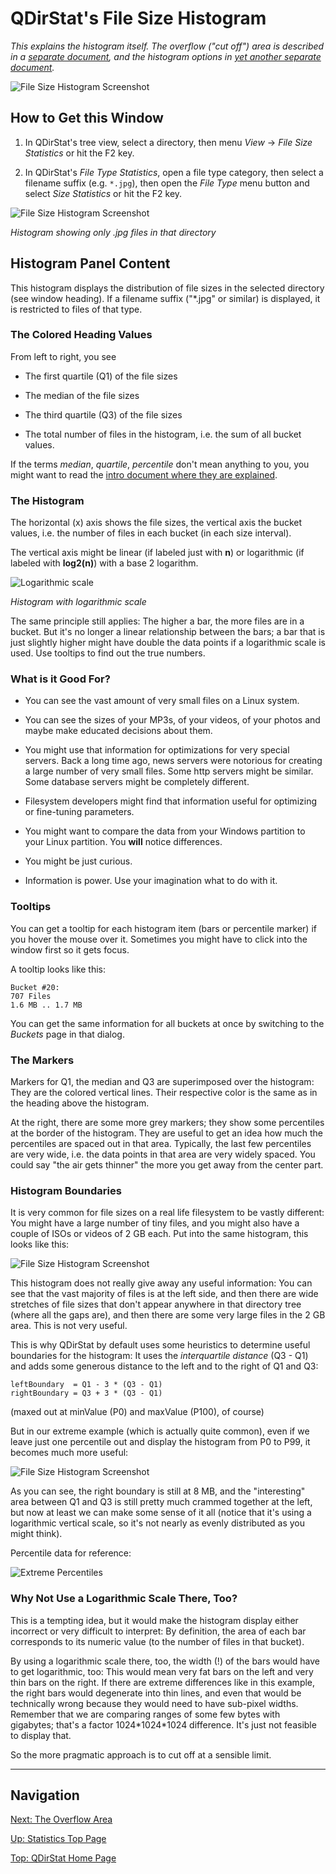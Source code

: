 # QDirStat's File Size Histogram

_This explains the histogram itself. The overflow ("cut off") area is described in a
[separate document](https://github.com/shundhammer/qdirstat/blob/master/doc/stats/Overflow-Area.md),
and the histogram options in
[yet another separate document](https://github.com/shundhammer/qdirstat/blob/master/doc/stats/Histogram-Options.md)._

![File Size Histogram Screenshot](https://github.com/shundhammer/qdirstat/blob/master/screenshots/QDirStat-histogram.png)

## How to Get this Window

1. In QDirStat's tree view, select a directory, then menu _View_ ->
   _File Size Statistics_ or hit the F2 key.

2. In QDirStat's _File Type Statistics_, open a file type category, then select
   a filename suffix (e.g. `*.jpg`), then open the _File Type_ menu button and
   select _Size Statistics_ or hit the F2 key.

![File Size Histogram Screenshot](https://github.com/shundhammer/qdirstat/blob/master/screenshots/QDirStat-histogram-jpg-work.png)

_Histogram showing only .jpg files in that directory_


## Histogram Panel Content

This histogram displays the distribution of file sizes in the selected
directory (see window heading). If a filename suffix ("*.jpg" or similar) is
displayed, it is restricted to files of that type.


### The Colored Heading Values

From left to right, you see

- The first quartile (Q1) of the file sizes

- The median of the file sizes

- The third quartile (Q3) of the file sizes

- The total number of files in the histogram, i.e. the sum of all bucket
  values.

If the terms _median_, _quartile_, _percentile_ don't mean anything to you, you
might want to read the
[intro document where they are explained](https://github.com/shundhammer/qdirstat/blob/master/doc/stats/Median-Percentiles.md).


### The Histogram

The horizontal (x) axis shows the file sizes, the vertical axis the bucket
values, i.e. the number of files in each bucket (in each size interval).

The vertical axis might be linear (if labeled just with **n**) or logarithmic
(if labeled with **log2(n)**) with a base 2 logarithm.

![Logarithmic scale](https://github.com/shundhammer/qdirstat/blob/master/screenshots/QDirStat-histogram-log-scale.png)

_Histogram with logarithmic scale_

The same principle still applies: The higher a bar, the more files are in a
bucket. But it's no longer a linear relationship between the bars; a bar that
is just slightly higher might have double the data points if a logarithmic
scale is used. Use tooltips to find out the true numbers.


### What is it Good For?

- You can see the vast amount of very small files on a Linux system.

- You can see the sizes of your MP3s, of your videos, of your photos and maybe
  make educated decisions about them.

- You might use that information for optimizations for very special servers.
  Back a long time ago, news servers were notorious for creating a large number
  of very small files. Some http servers might be similar. Some database
  servers might be completely different.

- Filesystem developers might find that information useful for optimizing or
  fine-tuning parameters.

- You might want to compare the data from your Windows partition to your Linux
  partition. You **will** notice differences.

- You might be just curious.

- Information is power. Use your imagination what to do with it.


### Tooltips

You can get a tooltip for each histogram item (bars or percentile marker) if
you hover the mouse over it. Sometimes you might have to click into the window
first so it gets focus.

A tooltip looks like this:

    Bucket #20:
    707 Files
    1.6 MB .. 1.7 MB

You can get the same information for all buckets at once by switching to the
_Buckets_ page in that dialog.


### The Markers

Markers for Q1, the median and Q3 are superimposed over the histogram: They are
the colored vertical lines. Their respective color is the same as in the
heading above the histogram.

At the right, there are some more grey markers; they show some percentiles at
the border of the histogram. They are useful to get an idea how much the
percentiles are spaced out in that area. Typically, the last few percentiles
are very wide, i.e. the data points in that area are very widely spaced. You
could say "the air gets thinner" the more you get away from the center part.


### Histogram Boundaries

It is very common for file sizes on a real life filesystem to be vastly
different: You might have a large number of tiny files, and you might also have
a couple of ISOs or videos of 2 GB each. Put into the same histogram, this
looks like this:

![File Size Histogram Screenshot](https://github.com/shundhammer/qdirstat/blob/master/screenshots/QDirStat-histogram-P100.png)

This histogram does not really give away any useful information: You can see
that the vast majority of files is at the left side, and then there are wide
stretches of file sizes that don't appear anywhere in that directory tree
(where all the gaps are), and then there are some very large files in the 2 GB
area. This is not very useful.

This is why QDirStat by default uses some heuristics to determine useful
boundaries for the histogram: It uses the _interquartile distance_ (Q3 - Q1)
and adds some generous distance to the left and to the right of Q1 and Q3:

    leftBoundary  = Q1 - 3 * (Q3 - Q1)
    rightBoundary = Q3 + 3 * (Q3 - Q1)

(maxed out at minValue (P0) and maxValue (P100), of course)

But in our extreme example (which is actually quite common), even if we leave
just one percentile out and display the histogram from P0 to P99, it becomes
much more useful:

![File Size Histogram Screenshot](https://github.com/shundhammer/qdirstat/blob/master/screenshots/QDirStat-histogram-P99.png)

As you can see, the right boundary is still at 8 MB, and the "interesting" area
between Q1 and Q3 is still pretty much crammed together at the left, but now at
least we can make some sense of it all (notice that it's using a logarithmic
vertical scale, so it's not nearly as evenly distributed as you might think).

Percentile data for reference:

![Extreme Percentiles](https://github.com/shundhammer/qdirstat/blob/master/screenshots/QDirStat-percentiles-extreme.png)


### Why Not Use a Logarithmic Scale There, Too?

This is a tempting idea, but it would make the histogram display either
incorrect or very difficult to interpret: By definition, the area of each bar
corresponds to its numeric value (to the number of files in that bucket).

By using a logarithmic scale there, too, the width (!) of the bars would have
to get logarithmic, too: This would mean very fat bars on the left and very
thin bars on the right. If there are extreme differences like in this example,
the right bars would degenerate into thin lines, and even that would be
technically wrong because they would need to have sub-pixel widths. Remember
that we are comparing ranges of some few bytes with gigabytes; that's a factor
1024\*1024\*1024 difference. It's just not feasible to display that.

So the more pragmatic approach is to cut off at a sensible limit.


----------------------------------

## Navigation

[Next: The Overflow Area](https://github.com/shundhammer/qdirstat/blob/master/doc/stats/Overflow-Area.md)

[Up: Statistics Top Page](https://github.com/shundhammer/qdirstat/blob/master/doc/stats/Statistics.md)

[Top: QDirStat Home Page](https://github.com/shundhammer/qdirstat/blob/master/README.md)

